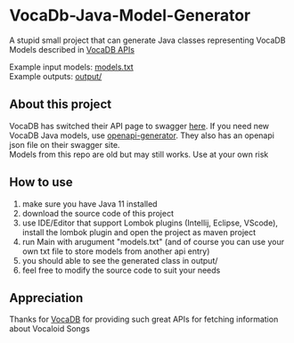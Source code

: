 # VocaDb-Java-Model-Generator

A stupid small project that can generate Java classes representing VocaDB Models described in [VocaDB APIs](https://vocadb.net/swagger/ui/index#/)  

Example input models: [models.txt](models.txt)  
Example outputs: [output/](output/)

## About this project

VocaDB has switched their API page to swagger [here](https://vocadb.net/swagger/index.html). 
If you need new VocaDB Java models, use [openapi-generator](https://github.com/OpenAPITools/openapi-generator).
They also has an openapi json file on their swagger site.  
Models from this repo are old but may still works. Use at your own risk

## How to use

1. make sure you have Java 11 installed
2. download the source code of this project
3. use IDE/Editor that support Lombok plugins (Intellij, Eclipse, VScode), install the lombok plugin and open the project as maven project
4. run Main with arugument "models.txt" (and of course you can use your own txt file to store models from another api entry)
5. you should able to see the generated class in output/
6. feel free to modify the source code to suit your needs

## Appreciation

Thanks for [VocaDB](https://vocadb.net/) for providing such great APIs for fetching information about Vocaloid Songs
